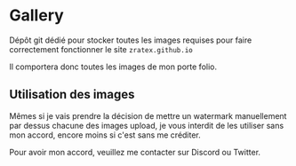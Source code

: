# Gallery
Dépôt git dédié pour stocker toutes les images requises pour faire correctement fonctionner le site `zratex.github.io`

Il comportera donc toutes les images de mon porte folio.
## Utilisation des images
Mêmes si je vais prendre la décision de mettre un watermark manuellement par dessus chacune des images upload, je vous interdit de les utiliser sans mon accord, encore moins si c'est sans me créditer.

Pour avoir mon accord, veuillez me contacter sur Discord ou Twitter.